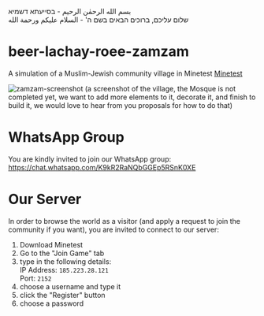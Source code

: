 بسم الله الرحمٰن الرحيم - בסייעתא דשמיא \
שלום עליכם, ברוכים הבאים בשם ה' - السلام عليكم ورحمة الله
# beer-lachay-roee-zamzam
A simulation of a Muslim-Jewish community village in Minetest [Minetest](https://www.minetest.net/)

![zamzam-screenshot](https://github.com/user-attachments/assets/6763d6fa-a537-49ba-9ef0-e3455c959697)
(a screenshot of the village, the Mosque is not completed yet, we want to add more elements to it, decorate it, and finish to build it, we would love to hear from you proposals for how to do that)

# WhatsApp Group
You are kindly invited to join our WhatsApp group:
https://chat.whatsapp.com/K9kR2RaNQbGGEp5RSnK0XE

# Our Server
In order to browse the world as a visitor (and apply a request to join the community if you want), you are invited to connect to our server:
1. Download Minetest
2. Go to the "Join Game" tab
3. type in the following details: \
      IP Address: `185.223.28.121` \
      Port: `2152`
4. choose a username and type it
5. click the "Register" button
6. choose a password
